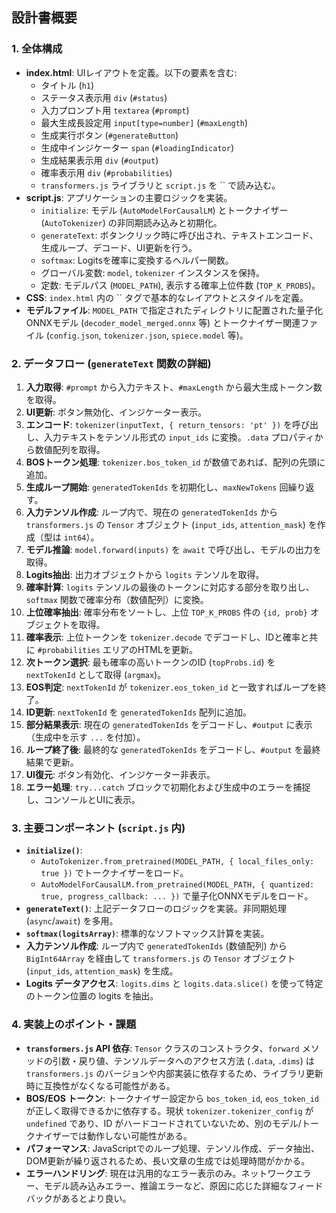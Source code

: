 ## 設計書概要

### 1. 全体構成

*   **index.html**: UIレイアウトを定義。以下の要素を含む:
    *   タイトル (`h1`)
    *   ステータス表示用 `div` (`#status`)
    *   入力プロンプト用 `textarea` (`#prompt`)
    *   最大生成長設定用 `input[type=number]` (`#maxLength`)
    *   生成実行ボタン (`#generateButton`)
    *   生成中インジケーター `span` (`#loadingIndicator`)
    *   生成結果表示用 `div` (`#output`)
    *   確率表示用 `div` (`#probabilities`)
    *   `transformers.js` ライブラリと `script.js` を `` で読み込む。
*   **script.js**: アプリケーションの主要ロジックを実装。
    *   `initialize`: モデル (`AutoModelForCausalLM`) とトークナイザー (`AutoTokenizer`) の非同期読み込みと初期化。
    *   `generateText`: ボタンクリック時に呼び出され、テキストエンコード、生成ループ、デコード、UI更新を行う。
    *   `softmax`: Logitsを確率に変換するヘルパー関数。
    *   グローバル変数: `model`, `tokenizer` インスタンスを保持。
    *   定数: モデルパス (`MODEL_PATH`), 表示する確率上位件数 (`TOP_K_PROBS`)。
*   **CSS**: `index.html` 内の `` タグで基本的なレイアウトとスタイルを定義。
*   **モデルファイル**: `MODEL_PATH` で指定されたディレクトリに配置された量子化ONNXモデル (`decoder_model_merged.onnx` 等) とトークナイザー関連ファイル (`config.json`, `tokenizer.json`, `spiece.model` 等)。

### 2. データフロー (`generateText` 関数の詳細)

1.  **入力取得**: `#prompt` から入力テキスト、`#maxLength` から最大生成トークン数を取得。
2.  **UI更新**: ボタン無効化、インジケーター表示。
3.  **エンコード**: `tokenizer(inputText, { return_tensors: 'pt' })` を呼び出し、入力テキストをテンソル形式の `input_ids` に変換。`.data` プロパティから数値配列を取得。
4.  **BOSトークン処理**: `tokenizer.bos_token_id` が数値であれば、配列の先頭に追加。
5.  **生成ループ開始**: `generatedTokenIds` を初期化し、`maxNewTokens` 回繰り返す。
6.  **入力テンソル作成**: ループ内で、現在の `generatedTokenIds` から `transformers.js` の `Tensor` オブジェクト (`input_ids`, `attention_mask`) を作成（型は `int64`）。
7.  **モデル推論**: `model.forward(inputs)` を `await` で呼び出し、モデルの出力を取得。
8.  **Logits抽出**: 出力オブジェクトから `logits` テンソルを取得。
9.  **確率計算**: `logits` テンソルの最後のトークンに対応する部分を取り出し、`softmax` 関数で確率分布（数値配列）に変換。
10. **上位確率抽出**: 確率分布をソートし、上位 `TOP_K_PROBS` 件の `{id, prob}` オブジェクトを取得。
11. **確率表示**: 上位トークンを `tokenizer.decode` でデコードし、IDと確率と共に `#probabilities` エリアのHTMLを更新。
12. **次トークン選択**: 最も確率の高いトークンのID (`topProbs.id`) を `nextTokenId` として取得 (`argmax`)。
13. **EOS判定**: `nextTokenId` が `tokenizer.eos_token_id` と一致すればループを終了。
14. **ID更新**: `nextTokenId` を `generatedTokenIds` 配列に追加。
15. **部分結果表示**: 現在の `generatedTokenIds` をデコードし、`#output` に表示（生成中を示す `...` を付加）。
16. **ループ終了後**: 最終的な `generatedTokenIds` をデコードし、`#output` を最終結果で更新。
17. **UI復元**: ボタン有効化、インジケーター非表示。
18. **エラー処理**: `try...catch` ブロックで初期化および生成中のエラーを捕捉し、コンソールとUIに表示。

### 3. 主要コンポーネント (`script.js` 内)

*   **`initialize()`**:
    *   `AutoTokenizer.from_pretrained(MODEL_PATH, { local_files_only: true })` でトークナイザーをロード。
    *   `AutoModelForCausalLM.from_pretrained(MODEL_PATH, { quantized: true, progress_callback: ... })` で量子化ONNXモデルをロード。
*   **`generateText()`**: 上記データフローのロジックを実装。非同期処理 (`async`/`await`) を多用。
*   **`softmax(logitsArray)`**: 標準的なソフトマックス計算を実装。
*   **入力テンソル作成**: ループ内で `generatedTokenIds` (数値配列) から `BigInt64Array` を経由して `transformers.js` の `Tensor` オブジェクト (`input_ids`, `attention_mask`) を生成。
*   **Logits データアクセス**: `logits.dims` と `logits.data.slice()` を使って特定のトークン位置の logits を抽出。

### 4. 実装上のポイント・課題

*   **`transformers.js` API 依存**: `Tensor` クラスのコンストラクタ、`forward` メソッドの引数・戻り値、テンソルデータへのアクセス方法 (`.data`, `.dims`) は `transformers.js` のバージョンや内部実装に依存するため、ライブラリ更新時に互換性がなくなる可能性がある。
*   **BOS/EOS トークン**: トークナイザー設定から `bos_token_id`, `eos_token_id` が正しく取得できるかに依存する。現状 `tokenizer.tokenizer_config` が `undefined` であり、ID がハードコードされていないため、別のモデル/トークナイザーでは動作しない可能性がある。
*   **パフォーマンス**: JavaScriptでのループ処理、テンソル作成、データ抽出、DOM更新が繰り返されるため、長い文章の生成では処理時間がかかる。
*   **エラーハンドリング**: 現在は汎用的なエラー表示のみ。ネットワークエラー、モデル読み込みエラー、推論エラーなど、原因に応じた詳細なフィードバックがあるとより良い。
